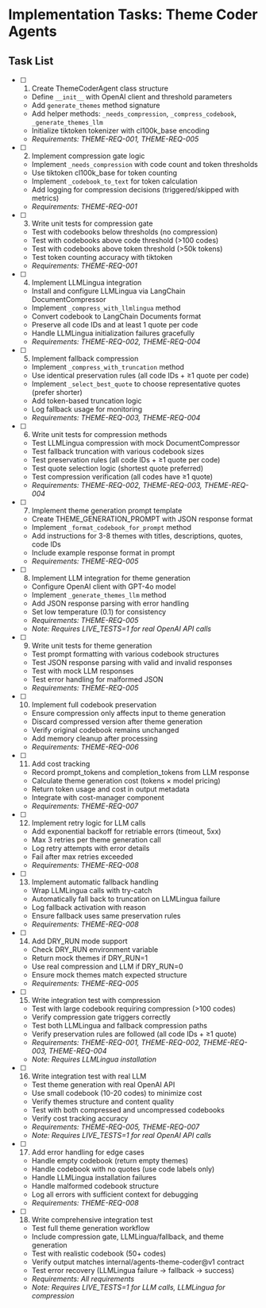 # Implementation Tasks: Theme Coder Agents

## Task List

- [ ] 1. Create ThemeCoderAgent class structure
  - Define `__init__` with OpenAI client and threshold parameters
  - Add `generate_themes` method signature
  - Add helper methods: `_needs_compression`, `_compress_codebook`, `_generate_themes_llm`
  - Initialize tiktoken tokenizer with cl100k_base encoding
  - _Requirements: THEME-REQ-001, THEME-REQ-005_

- [ ] 2. Implement compression gate logic
  - Implement `_needs_compression` with code count and token thresholds
  - Use tiktoken cl100k_base for token counting
  - Implement `_codebook_to_text` for token calculation
  - Add logging for compression decisions (triggered/skipped with metrics)
  - _Requirements: THEME-REQ-001_

- [ ] 3. Write unit tests for compression gate
  - Test with codebooks below thresholds (no compression)
  - Test with codebooks above code threshold (>100 codes)
  - Test with codebooks above token threshold (>50k tokens)
  - Test token counting accuracy with tiktoken
  - _Requirements: THEME-REQ-001_

- [ ] 4. Implement LLMLingua integration
  - Install and configure LLMLingua via LangChain DocumentCompressor
  - Implement `_compress_with_llmlingua` method
  - Convert codebook to LangChain Documents format
  - Preserve all code IDs and at least 1 quote per code
  - Handle LLMLingua initialization failures gracefully
  - _Requirements: THEME-REQ-002, THEME-REQ-004_

- [ ] 5. Implement fallback compression
  - Implement `_compress_with_truncation` method
  - Use identical preservation rules (all code IDs + ≥1 quote per code)
  - Implement `_select_best_quote` to choose representative quotes (prefer shorter)
  - Add token-based truncation logic
  - Log fallback usage for monitoring
  - _Requirements: THEME-REQ-003, THEME-REQ-004_

- [ ] 6. Write unit tests for compression methods
  - Test LLMLingua compression with mock DocumentCompressor
  - Test fallback truncation with various codebook sizes
  - Test preservation rules (all code IDs + ≥1 quote per code)
  - Test quote selection logic (shortest quote preferred)
  - Test compression verification (all codes have ≥1 quote)
  - _Requirements: THEME-REQ-002, THEME-REQ-003, THEME-REQ-004_

- [ ] 7. Implement theme generation prompt template
  - Create THEME_GENERATION_PROMPT with JSON response format
  - Implement `_format_codebook_for_prompt` method
  - Add instructions for 3-8 themes with titles, descriptions, quotes, code IDs
  - Include example response format in prompt
  - _Requirements: THEME-REQ-005_

- [ ] 8. Implement LLM integration for theme generation
  - Configure OpenAI client with GPT-4o model
  - Implement `_generate_themes_llm` method
  - Add JSON response parsing with error handling
  - Set low temperature (0.1) for consistency
  - _Requirements: THEME-REQ-005_
  - _Note: Requires LIVE_TESTS=1 for real OpenAI API calls_

- [ ] 9. Write unit tests for theme generation
  - Test prompt formatting with various codebook structures
  - Test JSON response parsing with valid and invalid responses
  - Test with mock LLM responses
  - Test error handling for malformed JSON
  - _Requirements: THEME-REQ-005_

- [ ] 10. Implement full codebook preservation
  - Ensure compression only affects input to theme generation
  - Discard compressed version after theme generation
  - Verify original codebook remains unchanged
  - Add memory cleanup after processing
  - _Requirements: THEME-REQ-006_

- [ ] 11. Add cost tracking
  - Record prompt_tokens and completion_tokens from LLM response
  - Calculate theme generation cost (tokens × model pricing)
  - Return token usage and cost in output metadata
  - Integrate with cost-manager component
  - _Requirements: THEME-REQ-007_

- [ ] 12. Implement retry logic for LLM calls
  - Add exponential backoff for retriable errors (timeout, 5xx)
  - Max 3 retries per theme generation call
  - Log retry attempts with error details
  - Fail after max retries exceeded
  - _Requirements: THEME-REQ-008_

- [ ] 13. Implement automatic fallback handling
  - Wrap LLMLingua calls with try-catch
  - Automatically fall back to truncation on LLMLingua failure
  - Log fallback activation with reason
  - Ensure fallback uses same preservation rules
  - _Requirements: THEME-REQ-008_

- [ ] 14. Add DRY_RUN mode support
  - Check DRY_RUN environment variable
  - Return mock themes if DRY_RUN=1
  - Use real compression and LLM if DRY_RUN=0
  - Ensure mock themes match expected structure
  - _Requirements: THEME-REQ-005_

- [ ] 15. Write integration test with compression
  - Test with large codebook requiring compression (>100 codes)
  - Verify compression gate triggers correctly
  - Test both LLMLingua and fallback compression paths
  - Verify preservation rules are followed (all code IDs + ≥1 quote)
  - _Requirements: THEME-REQ-001, THEME-REQ-002, THEME-REQ-003, THEME-REQ-004_
  - _Note: Requires LLMLingua installation_

- [ ] 16. Write integration test with real LLM
  - Test theme generation with real OpenAI API
  - Use small codebook (10-20 codes) to minimize cost
  - Verify themes structure and content quality
  - Test with both compressed and uncompressed codebooks
  - Verify cost tracking accuracy
  - _Requirements: THEME-REQ-005, THEME-REQ-007_
  - _Note: Requires LIVE_TESTS=1 for real OpenAI API calls_

- [ ] 17. Add error handling for edge cases
  - Handle empty codebook (return empty themes)
  - Handle codebook with no quotes (use code labels only)
  - Handle LLMLingua installation failures
  - Handle malformed codebook structure
  - Log all errors with sufficient context for debugging
  - _Requirements: THEME-REQ-008_

- [ ] 18. Write comprehensive integration test
  - Test full theme generation workflow
  - Include compression gate, LLMLingua/fallback, and theme generation
  - Test with realistic codebook (50+ codes)
  - Verify output matches internal/agents-theme-coder@v1 contract
  - Test error recovery (LLMLingua failure → fallback → success)
  - _Requirements: All requirements_
  - _Note: Requires LIVE_TESTS=1 for LLM calls, LLMLingua for compression_
